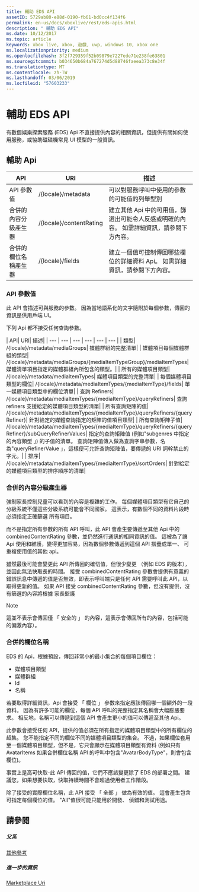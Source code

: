 ```yaml
---
title: 輔助 EDS API
assetID: 5729ab80-e88d-0190-fb61-bd0cc4f134f6
permalink: en-us/docs/xboxlive/rest/eds-apis.html
description: " 輔助 EDS API"
ms.date: 10/12/2017
ms.topic: article
keywords: xbox live, xbox, 遊戲, uwp, windows 10, xbox one
ms.localizationpriority: medium
ms.openlocfilehash: 3f2f729359f52b09879e7227ede71e238fe63801
ms.sourcegitcommit: b034650b684a767274d5d88746faeea373c8e34f
ms.translationtype: MT
ms.contentlocale: zh-TW
ms.lasthandoff: 03/06/2019
ms.locfileid: "57603233"
---
```

# <a name="auxiliary-eds-apis"></a>輔助 EDS API

有數個娛樂探索服務 (EDS) Api 不直接提供內容的相關資訊，但提供有關如何使用服務，或協助磁碟機常見 UI 模型的一般資訊。

<a id="ID4EQ"></a>


## <a name="auxiliary-apis"></a>輔助 Api

| API| URI| 描述|
| --- | --- | --- |
| API 參數值| /{locale}/metadata| 可以對服務呼叫中使用的參數的可能值的列舉型別|
| 合併的內容分級產生器| /{locale}/contentRating| 建立其他 Api 中的可用值，篩選出可能令人反感或明確的內容。 如需詳細資訊，請參閱下方內容。|
| 合併的欄位名稱產生器| /{locale}/fields| 建立一個值可控制傳回哪些欄位的詳細資料 Api。 如需詳細資訊，請參閱下方內容。|

<a id="ID4EBC"></a>


### <a name="api-parameter-values"></a>API 參數值

此 API 會描述可與服務的參數。 因為當地語系化的文字隨附於每個參數，傳回的資訊是供用戶端 UI。

下列 Api 都不接受任何查詢參數。

| API| URI| 描述|
| --- | --- | --- | --- | --- | --- |
| 類型| /{locale}/metadata/mediaGroups| 媒體群組的完整清單|
| 媒體項目每個媒體群組的類型| /{locale}/metadata/mediaGroups/{mediaItemTypeGroup}/mediaItemTypes| 媒體清單項目指定的媒體群組內所包含的類型。|
| 所有的媒體項目類型| /{locale}/metadata/mediaItemTypes| 媒體項目類型的完整清單|
| 每個媒體項目類型的欄位| /{locale}/metadata/mediaItemTypes/{mediaItemType}/fields| 單一媒體項目類型中的欄位清單|
| 查詢 Refiners| /{locale}/metadata/mediaItemTypes/{mediaItemType}/queryRefiners| 查詢 refiners 支援給定的媒體項目類型的清單|
| 所有查詢矩陣的值| /{locale}/metadata/mediaItemTypes/{mediaItemType}/queryRefiners/{queryRefiner}| 針對給定的媒體查詢指定的矩陣的值項目類型|
| 所有查詢矩陣子值| /{locale}/metadata/mediaItemTypes/{mediaItemType}/queryRefiners/{queryRefiner}/subQueryRefinerValues| 指定的查詢矩陣值 (例如"subgenres 中指定的內容類型 」) 的子值的清單。 查詢矩陣值傳入做為查詢字串參數，名為"queryRefinerValue 」，這樣便可允許查詢矩陣值，要傳遞的 URI 詞幹禁止的字元。|
| 排序| /{locale}/metadata/mediaItemTypes/{mediaItemType}/sortOrders| 針對給定的媒體項目類型的排序順序的清單|

<a id="ID4EEF"></a>


### <a name="combined-content-rating-generator"></a>合併的內容分級產生器

強制家長控制兒童可以看到的內容是複雜的工作。 每個媒體項目類型有它自己的分級系統不僅這些分級系統可能會不同國家。 這表示，有數個不同的資料片段時必須指定正確篩選 所有項目。

而不是指定所有參數的所有 API 呼叫，此 API 會產生要傳遞至其他 Api 中的 combinedContentRating 參數，並仍然進行通訊的相同資訊的值。 這被為了讓 Api 使用和維護，變得更加容易，因為數個參數傳遞到這個 API 摺疊成單一、 可重複使用值的其他 api。

雖然最後可能會變更此 API 所傳回的確切值，但很少變更 （例如 EDS 的版本），並因此無法快取長的時間。 接受 combinedContentRating 參數會提供有意義的錯誤訊息中傳遞的值是否無效，即表示呼叫端只是任何 API 需要呼叫此 API，以取得更新的值。 如果 API 接受 combinedContentRating 參數，但沒有提供，沒有篩選的內容將根據 家長監護

> [!NOTE]
> 這並不表示會傳回僅 「 安全的 」 的內容，這表示會傳回所有的內容，包括可能的偏激內容）。



<a id="ID4EWF"></a>


### <a name="combined-field-name"></a>合併的欄位名稱

EDS 的 Api，根據預設，傳回非常小的最小集合的每個項目欄位：

   * 媒體項目類型
   * 媒體群組
   * Id
   * 名稱

若要取得詳細資訊，Api 會接受 「 欄位 」 參數來指定應該傳回哪一個額外的一段資料。 因為有許多可能的欄位，每個 API 呼叫的完整指定其名稱會大幅膨脹要求。 相反地，名稱可以傳遞到這個 API 會產生更小的值可以傳遞至其他 Api。

此參數會接受任何 API，提供的值必須在所有指定的媒體項目類型中的所有欄位的超集。 您不能指定不同的欄位不同的媒體項目類型的集合。 不過，如果欄位套用至一個媒體項目類型，但不是，它只會顯示在媒體項目類型有資料 (例如只有 AvatarItems 如果合併欄位名稱 API 的呼叫中包含"AvatarBodyType"，則會包含欄位)。

事實上是高可快取-此 API 傳回的值，它們不應該變更除了 EDS 的部署之間。 建議您，如果想要快取，快取持續時間不會超過使用者工作階段。

除了接受的實際欄位名稱，此 API 接受 「 全部 」 做為有效的值。 這會產生包含可指定每個欄位的值。 "All"值很可能只能用於開發、 偵錯和測試用途。

<a id="ID4ERG"></a>


## <a name="see-also"></a>請參閱

<a id="ID4ETG"></a>


##### <a name="parent"></a>父系  

[其他參考](atoc-xboxlivews-reference-additional.md)


<a id="ID4E6G"></a>


##### <a name="further-information"></a>進一步的資訊

[Marketplace Uri](../uri/marketplace/atoc-reference-marketplace.md)
